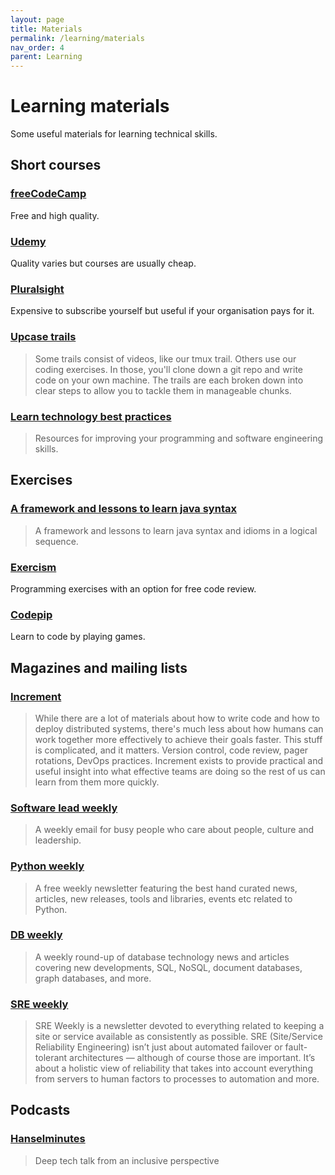 ```yaml
---
layout: page
title: Materials
permalink: /learning/materials
nav_order: 4
parent: Learning
---
```


# Learning materials

Some useful materials for learning technical skills.

## Short courses

### [freeCodeCamp](https://www.freecodecamp.org/)

Free and high quality.

### [Udemy](https://www.udemy.com/)

Quality varies but courses are usually cheap.

### [Pluralsight](https://www.pluralsight.com/)

Expensive to subscribe yourself but useful if your organisation pays for it.

### [Upcase trails](https://thoughtbot.com/upcase/practice)

> Some trails consist of videos, like our tmux trail. Others use our coding exercises. In those, you'll clone down a git repo and write code on your own machine. The trails are each broken down into clear steps to allow you to tackle them in manageable chunks.

### [Learn technology best practices](https://learn.madetech.com/technology/)

> Resources for improving your programming and software engineering skills.

## Exercises

### [A framework and lessons to learn java syntax](https://github.com/matyb/java-koans)

> A framework and lessons to learn java syntax and idioms in a logical sequence.

### [Exercism](https://exercism.io/)

Programming exercises with an option for free code review.

### [Codepip](https://codepip.com/)

Learn to code by playing games.

## Magazines and mailing lists

### [Increment](https://increment.com/)

> While there are a lot of materials about how to write code and how to deploy distributed systems, there's much less about how humans can work together more effectively to achieve their goals faster. This stuff is complicated, and it matters. Version control, code review, pager rotations, DevOps practices. Increment exists to provide practical and useful insight into what effective teams are doing so the rest of us can learn from them more quickly.

### [Software lead weekly](https://softwareleadweekly.com/)

> A weekly email for busy people who care about people, culture and leadership.

### [Python weekly](https://www.pythonweekly.com/)

> A free weekly newsletter featuring the best hand curated news, articles, new releases, tools and libraries, events etc related to Python.

### [DB weekly](http://dbweekly.com/)

> A weekly round-up of database technology news and articles covering new developments, SQL, NoSQL, document databases, graph databases, and more.

### [SRE weekly](https://sreweekly.com/)

> SRE Weekly is a newsletter devoted to everything related to keeping a site or service available as consistently as possible. SRE (Site/Service Reliability Engineering) isn’t just about automated failover or fault-tolerant architectures — although of course those are important. It’s about a holistic view of reliability that takes into account everything from servers to human factors to processes to automation and more.

## Podcasts

### [Hanselminutes](https://hanselminutes.com/)

> Deep tech talk from an inclusive perspective
